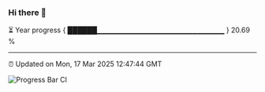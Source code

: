 ### Hi there 👋

⏳ Year progress { ██████▁▁▁▁▁▁▁▁▁▁▁▁▁▁▁▁▁▁▁▁▁▁▁▁ } 20.69 %

---

⏰ Updated on Mon, 17 Mar 2025 12:47:44 GMT

![Progress Bar CI](https://github.com/ZhaoGui/ZhaoGui/workflows/Progress%20Bar%20CI/badge.svg)
